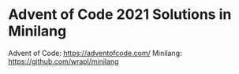 # Advent of Code 2021 Solutions in Minilang

Advent of Code: https://adventofcode.com/
Minilang: https://github.com/wrapl/minilang

